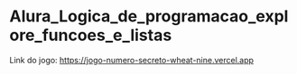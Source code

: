 # Alura_Logica_de_programacao_explore_funcoes_e_listas

Link do jogo: https://jogo-numero-secreto-wheat-nine.vercel.app
